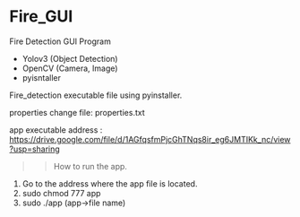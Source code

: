 # Fire_GUI

Fire Detection GUI Program
 - Yolov3 (Object Detection)
 - OpenCV (Camera, Image)
 - pyisntaller

Fire_detection executable file using pyinstaller.

properties change file: properties.txt

app executable address : https://drive.google.com/file/d/1AGfqsfmPjcGhTNqs8ir_eg6JMTIKk_nc/view?usp=sharing


>> How to run the app.

1) Go to the address where the app file is located.
2) sudo chmod 777 app
3) sudo ./app
(app->file name)
